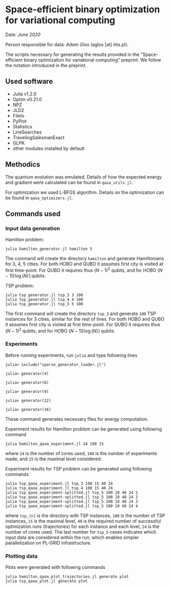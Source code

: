 # Space-efficient binary optimization for variational computing

Date: *June 2020*

Person responsible for data: *Adam Glos* (aglos [at] iitis.pl).


The scripts necessary for generating the results provided in the "Space-efficient binary optimization for variational computing" preprint. We follow the notation introduced in the preprint.


## Used software
* Julia v1.2.0
* Optim v0.21.0
* NPZ
* JLD2
* FileIo
* PyPlot
* Statistics
* LineSearches
* TravelingSalesmanExact
* GLPK
* other modules installed by default

## Methodics

The quantum evolution was emulated. Details of how the expected energy and gradient were calculated can be found in `qaoa_utils.jl`.

For optimization we used L-BFGS algorithm. Details on the optimization can be found in `qaoa_optimizers.jl`.

## Commands used

### Input data generation
Hamilton problem:
```
julia hamilton_generator.jl hamilton 5
```
The command will create the directory `hamilton` and generate Hamiltonians for 3, 4, 5 cities. For both HOBO and QUBO it assumes first city is visited at first time-point. For QUBO it requires thus $(N-1)^2$ qubits, and for HOBO $(N-1)\lceil \log(N)\rceil$ qubits.

TSP problem:
```
julia tsp_generator.jl tsp_3 3 100
julia tsp_generator.jl tsp_4 4 100
julia tsp_generator.jl tsp_5 5 100
```
The first command will create the directory `tsp_3` and generate `100` TSP instances for 3 cities, similar for the rest of lines. For both HOBO and QUBO it assumes first city is visited at first time-point. For QUBO it requires thus $(N-1)^2$ qubits, and for HOBO $(N-1)\lceil \log(N)\rceil$ qubits.

### Experiments

Before running experiments, run `julia` and type following lines
```
julia> include("sparse_generator_loader.jl")

julia> generator(4)

julia> generator(6)

julia> generator(9)

julia> generator(12)

julia> generator(16)

```
These command generates necessary files for energy computation.

Experiment results for Hamilton problem can be generated using following command
```
julia hamilton_qaoa_experiment.jl 24 100 15
```
where `24` is the number of cores used, `100` is the number of experiments made, and `15` is the maximal level considered.

Experiment results for TSP problem can be generated using following commands
```
julia tsp_qaoa_experiment.jl tsp_3 100 15 40 24
julia tsp_qaoa_experiment.jl tsp_4 100 15 40 24
julia tsp_qaoa_experiment-splitted.jl tsp_5 100 10 40 24 1
julia tsp_qaoa_experiment-splitted.jl tsp_5 100 10 40 24 2
julia tsp_qaoa_experiment-splitted.jl tsp_5 100 10 40 24 3
julia tsp_qaoa_experiment-splitted.jl tsp_5 100 10 40 24 4
```
where `tsp_[n]` is the directory with TSP instances, `100` is the number of TSP instances, `15` is the maximal level, `40` is the required number of successful optimization runs (trajectories) for each instance and each level, `24` is the number of cores used. The last number for `tsp_5` cases indicates which input data are considered within the run, which enables simpler parallelization on PL-GRID infrastructure.

### Plotting data

Plots were generated with following commands
```
julia hamilton_qaoa_plot_trajectories.jl generate plot
julia tsp_qaoa_plot.jl generate plot

```
